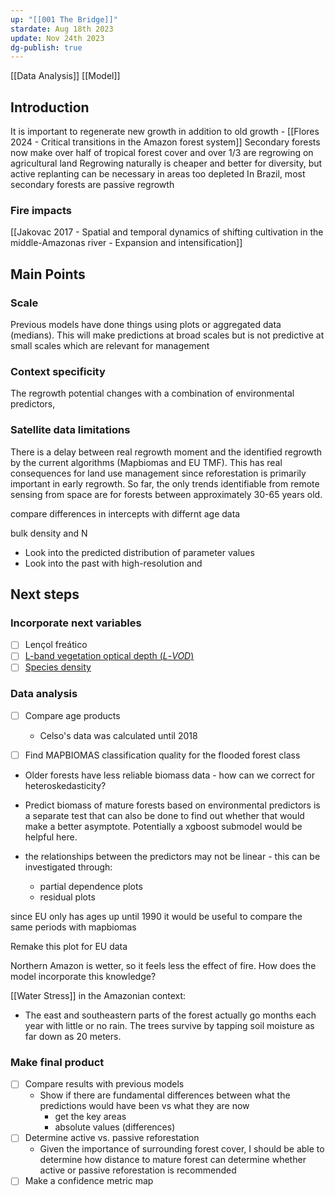 ```yaml
---
up: "[[001 The Bridge]]"
stardate: Aug 18th 2023
update: Nov 24th 2023
dg-publish: true
---
```


[[Data Analysis]]
[[Model]]

## Introduction

It is important to regenerate new growth in addition to old growth - [[Flores 2024 - Critical transitions in the Amazon forest system]]
Secondary forests now make over half of tropical forest cover and over 1/3 are regrowing on agricultural land
Regrowing naturally is cheaper and better for diversity, but active replanting can be necessary in areas too depleted
In Brazil, most secondary forests are passive regrowth


### Fire impacts
[[Jakovac 2017 - Spatial and temporal dynamics of shifting cultivation in the middle-Amazonas river - Expansion and intensification]]




## Main Points
### Scale
Previous models have done things using plots or aggregated data (medians). This will make predictions at broad scales but is not predictive at small scales which are relevant for management

### Context specificity
The regrowth potential changes with a combination of environmental predictors, 

### Satellite data limitations
There is a delay between real regrowth moment and the identified regrowth by the current algorithms (Mapbiomas and EU TMF). This has real consequences for land use management since reforestation is primarily important in early regrowth. So far, the only trends identifiable from remote sensing from space are for forests between approximately 30-65 years old.


compare differences in intercepts with differnt age data


bulk density and N

- Look into the predicted distribution of parameter values
- Look into the past with high-resolution and 
## Next steps
### Incorporate next variables
- [ ] Lençol freático
- [ ] [L-band vegetation optical depth (_L_-_VOD_)](https://ib.remote-sensing.inrae.fr/)
- [ ] [Species density](https://www.nature.com/articles/s41467-022-32063-z)

### Data analysis
- [ ] Compare age products
	- Celso's data was calculated until 2018
- [ ] Find MAPBIOMAS classification quality for the flooded forest class


- Older forests have less reliable biomass data - how can we correct for heteroskedasticity?

- Predict biomass of mature forests based on environmental predictors is a separate test that can also be done to find out whether that would make a better asymptote. Potentially a xgboost submodel would be helpful here.

- the relationships between the predictors may not be linear - this can be investigated through:
	- partial dependence plots
	- residual plots

since EU only has ages up until 1990 it would be useful to compare the same periods with mapbiomas

Remake this plot for EU data



Northern Amazon is wetter, so it feels less the effect of fire. How does the model incorporate this knowledge?

[[Water Stress]] in the Amazonian context:
- The east and southeastern parts of the forest actually go months each year with little or no rain. The trees survive by tapping soil moisture as far down as 20 meters.


### Make final product
- [ ] Compare results with previous models
	- Show if there are fundamental differences between what the predictions would have been vs what they are now
		- get the key areas
		- absolute values (differences)
- [ ] Determine active vs. passive reforestation
	- Given the importance of surrounding forest cover, I should be able to determine how distance to mature forest can determine whether active or passive reforestation is recommended
- [ ] Make a confidence metric map
